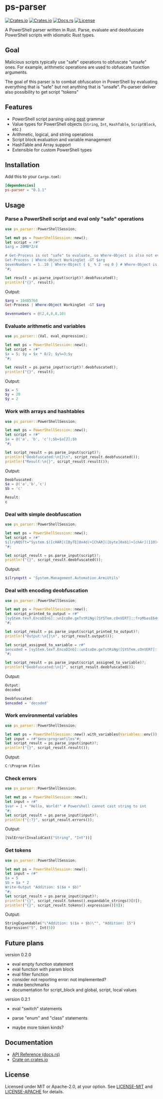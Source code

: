 # ps-parser

[![Crates.io](https://img.shields.io/crates/v/ps-parser.svg)](https://crates.io/crates/ps-parser)
[![Crates.io](https://img.shields.io/crates/d/ps-parser.svg)](https://crates.io/crates/ps-parser)
[![Docs.rs](https://docs.rs/ps-parser/badge.svg)](https://docs.rs/ps-parser)
[![License](https://img.shields.io/crates/l/ps-parser.svg)](LICENSE)

A PowerShell parser written in Rust.
Parse, evaluate and deobfuscate PowerShell scripts with idiomatic Rust types.

## Goal

Malicious scripts typically use "safe" operations to obfuscate "unsafe" ones. For example, arithmetic operations are used to obfuscate function arguments.

The goal of this parser is to combat obfuscation in PowerShell by evaluating everything that is "safe" but not anything that is "unsafe". Ps-parser deliver also possibility to get script "tokens"

## Features

- PowerShell script parsing using [pest](https://pest.rs/) grammar
- Value types for PowerShell objects (`String`, `Int`, `HashTable`, `ScriptBlock`, etc.)
- Arithmetic, logical, and string operations
- Script block evaluation and variable management
- HashTable and Array support
- Extensible for custom PowerShell types

## Installation

Add this to your `Cargo.toml`:

```toml
[dependencies]
ps-parser = "0.1.1"
```

## Usage

### Parse a PowerShell script and eval only "safe" operations

```rust
use ps_parser::PowerShellSession;

let mut ps = PowerShellSession::new(); 
let script = r#"
$arg = 20MB*2/4

# Get-Process is not "safe" to evaluate, so Where-Object is also not evaluated
Get-Process | Where-Object WorkingSet -GT $arg  
$evenNumbers = 1..10 | Where-Object { $_ % 2 -eq 0 } # Where-Object is evaluated, because 1..10 is "safe" 
"#;

let result = ps.parse_input(script)?.deobfuscated();
println!("{}", result);
```

Output: 
```powershell
$arg = 10485760
Get-Process | Where-Object WorkingSet -GT $arg

$evennumbers = @(2,4,6,8,10)
```

### Evaluate arithmetic and variables
```rust
use ps_parser::{Val, eval_expression};

let mut ps = PowerShellSession::new(); 
let script = r#"
$x = 5; $y = $x * 8/2; $y%=3;$y
"#;

let result = ps.parse_input(script)?.deobfuscated();
println!("{}", result);
```

Output: 
```powershell
$x = 5
$y = 20
$y = 2
```

### Work with arrays and hashtables
```rust
use ps_parser::PowerShellSession;

let mut ps = PowerShellSession::new(); 
let script = r#"
$a = @('a', 'b', 'c');$b=$a[2];$b
"#;

let script_result = ps.parse_input(script)?;
println!("Deobfuscated:\n{}\n", script_result.deobfuscated());
println!("Result:\n{}", script_result.result());
```

Output: 
```powershell
Deobfuscated:
$a = @('a','b','c')
$b = 'c'

Result:
c
```

### Deal with simple deobfuscation
```rust
use ps_parser::PowerShellSession;

let mut ps = PowerShellSession::new(); 
let script = r#"
$ilryNQSTt="System.$([cHAR]([ByTE]0x4d)+[ChAR]([byte]0x61)+[chAr](110)+[cHar]([byTE]0x61)+[cHaR](103)+[cHar](101*64/64)+[chaR]([byTE]0x6d)+[cHAr](101)+[CHAr]([byTE]0x6e)+[Char](116*103/103)).$([Char]([ByTe]0x41)+[Char](117+70-70)+[CHAr]([ByTE]0x74)+[CHar]([bYte]0x6f)+[CHar]([bytE]0x6d)+[ChaR]([ByTe]0x61)+[CHar]([bYte]0x74)+[CHAR]([byte]0x69)+[Char](111*26/26)+[chAr]([BYTe]0x6e)).$(('Ârmí'+'Ùtìl'+'s').NORmalizE([ChAR](44+26)+[chAR](111*9/9)+[cHar](82+32)+[ChaR](109*34/34)+[cHaR](68+24-24)) -replace [ChAr](92)+[CHaR]([BYTe]0x70)+[Char]([BytE]0x7b)+[CHaR]([BYTe]0x4d)+[chAR](110)+[ChAr](15+110))";$ilryNQSTt
"#;

let script_result = ps.parse_input(script)?;
println!("{}", script_result.deobfuscated());
```

Output: 
```powershell
$ilrynqstt = 'System.Management.Automation.ArmiUtils'
```

### Deal with encoding deobfuscation
```rust
use ps_parser::PowerShellSession;

let mut ps = PowerShellSession::new(); 
let script_printed_to_output = r#"
[syStem.texT.EncoDInG]::unIcoDe.geTstRiNg([SYSTem.cOnVERT]::froMbasE64striNg("ZABlAGMAbwBkAGUAZAA="))
"#;

let script_result = ps.parse_input(script_printed_to_output)?;
println!("Output:\n{}\n", script_result.output());

let script_assigned_to_variable = r#"
$encoded = [syStem.texT.EncoDInG]::unIcoDe.geTstRiNg([SYSTem.cOnVERT]::froMbasE64striNg("ZABlAGMAbwBkAGUAZAA="));
"#;

let script_result = ps.parse_input(script_assigned_to_variable)?;
println!("Deobfuscated:\n{}", script_result.deobfuscated());
```

Output: 
```powershell
Output:
decoded

Deobfuscated:
$encoded = 'decoded'
```

### Work environmental variables

```rust
use ps_parser::PowerShellSession;

let mut ps = PowerShellSession::new().with_variables(Variables::env()); 
let input = r#"$env:programfiles"#;
let script_result = ps.parse_input(input)?;
println!("{}", script_result.result());
```

Output: 
```powershell
C:\Program Files
```

### Check errors

```rust
use ps_parser::PowerShellSession;

let mut ps = PowerShellSession::new(); 
let input = r#" 
$var = 1 + "Hello, World!" # Powershell cannot cast string to int
"#;
let script_result = ps.parse_input(input)?;
println!("{:?}", script_result.errors());
```

Output: 
```rust
[ValError(InvalidCast("String", "Int"))]
```

### Get tokens

```rust
use ps_parser::PowerShellSession;

let mut ps = PowerShellSession::new(); 
let input = r#" 
$a = 5
$b = $a * 2
Write-Output "Addition: $($a + $b)"
"#;
let script_result = ps.parse_input(input)?;
println!("{}", script_result.tokens().expandable_strings()[0]);
println!("{}", script_result.tokens().expression()[0]);
```

Output: 
```rust
StringExpandable("\"Addition: $($a + $b)\"", "Addition: 15")
Expression("5", Int(5))
```

## Future plans

version 0.2.0
- eval empty function statement
- eval function with param block
- eval filter function
- consider not reporting error: not implemented?
- make benchmarks
- documentation for script_block and global, script, local values

version 0.2.1
- eval "switch" statements
- parse "enum" and "class" statements

- maybe more token kinds?

## Documentation

- [API Reference (docs.rs)](https://docs.rs/ps-parser)
- [Crate on crates.io](https://crates.io/crates/ps-parser)

## License

Licensed under MIT or Apache-2.0, at your option.
See [LICENSE-MIT](LICENSE-MIT) and [LICENSE-APACHE](LICENSE-APACHE) for details.